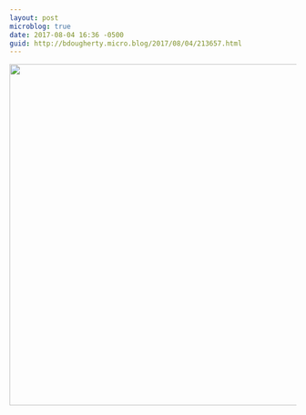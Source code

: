 ```yaml
---
layout: post
microblog: true
date: 2017-08-04 16:36 -0500
guid: http://bdougherty.micro.blog/2017/08/04/213657.html
---
```

<img src="http://bdougherty.micro.blog/uploads/2017/d9b9ca31f1.jpg" width="600" height="600" style="height: auto" />
